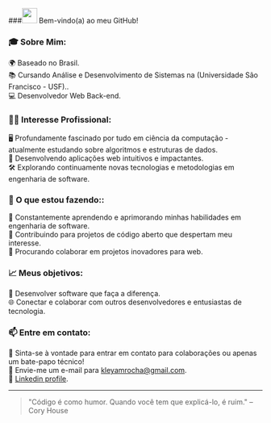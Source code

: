 ###<img src="https://media.giphy.com/media/hvRJCLFzcasrR4ia7z/giphy.gif" width="30" >  Bem-vindo(a) ao meu GitHub!

### 🎓 Sobre Mim:

🌍 Baseado no Brasil.<br/>
📚 Cursando Análise e Desenvolvimento de Sistemas na (Universidade São Francisco - USF)..<br/>
💻 Desenvolvedor Web Back-end.<br/>
  
### 👩‍💻 Interesse Profissional:

🖥️ Profundamente fascinado por tudo em ciência da computação - atualmente estudando sobre algoritmos e estruturas de dados.<br/>
📱 Desenvolvendo aplicações web intuitivos e impactantes.<br/>
🛠️ Explorando continuamente novas tecnologias e metodologias em engenharia de software.<br/>

### 🌱 O que estou fazendo::

📖 Constantemente aprendendo e aprimorando minhas habilidades em engenharia de software.<br/>
🔄 Contribuindo para projetos de código aberto que despertam meu interesse.<br/>
🤝  Procurando colaborar em projetos inovadores para web.<br/>

### 📈 Meus objetivos:

🌟 Desenvolver software que faça a diferença.<br/>
🌐 Conectar e colaborar com outros desenvolvedores e entusiastas de tecnologia.<br/>

### 📫 Entre em contato:

💬 Sinta-se à vontade para entrar em contato para colaborações ou apenas um bate-papo técnico!<br/>
📧 Envie-me um e-mail para kleyamrocha@gmail.com.<br/>
🔗 [Linkedin profile](https://www.linkedin.com/in/kleyam-guthierrez-ba3b61234/).<br/>

<hr>

> "Código é como humor. Quando você tem que explicá-lo, é ruim." – Cory House









